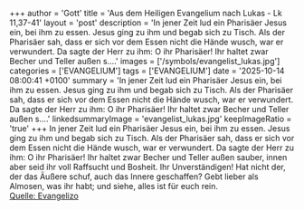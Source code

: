 +++
author = 'Gott'
title = 'Aus dem Heiligen Evangelium nach Lukas - Lk 11,37-41'
layout = 'post'
description = 'In jener Zeit lud ein Pharisäer Jesus ein, bei ihm zu essen. Jesus ging zu ihm und begab sich zu Tisch. Als der Pharisäer sah, dass er sich vor dem Essen nicht die Hände wusch, war er verwundert. Da sagte der Herr zu ihm: O ihr Pharisäer! Ihr haltet zwar Becher und Teller außen s....'
images = ['/symbols/evangelist_lukas.jpg']
categories = ['EVANGELIUM']
tags = ['EVANGELIUM']
date = '2025-10-14 08:00:41 +0100'
summary = 'In jener Zeit lud ein Pharisäer Jesus ein, bei ihm zu essen. Jesus ging zu ihm und begab sich zu Tisch. Als der Pharisäer sah, dass er sich vor dem Essen nicht die Hände wusch, war er verwundert. Da sagte der Herr zu ihm: O ihr Pharisäer! Ihr haltet zwar Becher und Teller außen s....'
linkedsummaryImage = 'evangelist_lukas.jpg'
keepImageRatio = 'true'
+++
In jener Zeit lud ein Pharisäer Jesus ein, bei ihm zu essen. Jesus ging zu ihm und begab sich zu Tisch.
Als der Pharisäer sah, dass er sich vor dem Essen nicht die Hände wusch, war er verwundert.
Da sagte der Herr zu ihm: O ihr Pharisäer! Ihr haltet zwar Becher und Teller außen sauber, innen aber seid ihr voll Raffsucht und Bosheit.<!--more-->
Ihr Unverständigen! Hat nicht der, der das Äußere schuf, auch das Innere geschaffen?
Gebt lieber als Almosen, was ihr habt; und siehe, alles ist für euch rein.<br> [Quelle: Evangelizo](https://evangeliumtagfuertag.org/DE/gospel)